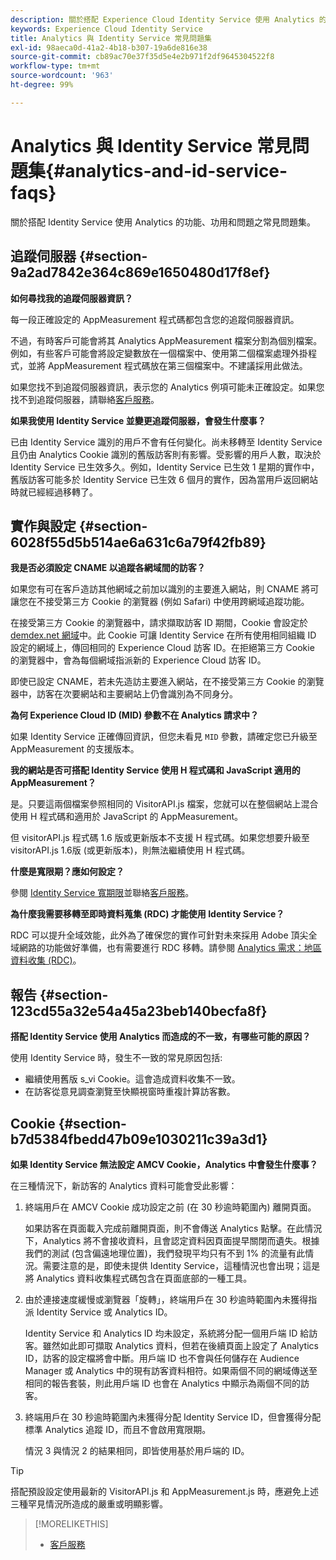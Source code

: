 ```yaml
---
description: 關於搭配 Experience Cloud Identity Service 使用 Analytics 的功能、功用和問題之常見問題集。
keywords: Experience Cloud Identity Service
title: Analytics 與 Identity Service 常見問題集
exl-id: 98aeca0d-41a2-4b18-b307-19a6de816e38
source-git-commit: cb89ac70e37f35d5e4e2b971f2df9645304522f8
workflow-type: tm+mt
source-wordcount: '963'
ht-degree: 99%

---
```


# Analytics 與 Identity Service 常見問題集{#analytics-and-id-service-faqs}

關於搭配 Identity Service 使用 Analytics 的功能、功用和問題之常見問題集。

## 追蹤伺服器 {#section-9a2ad7842e364c869e1650480d17f8ef}

**如何尋找我的追蹤伺服器資訊？**

每一段正確設定的 AppMeasurement 程式碼都包含您的追蹤伺服器資訊。

不過，有時客戶可能會將其 Analytics AppMeasurement 檔案分割為個別檔案。例如，有些客戶可能會將設定變數放在一個檔案中、使用第二個檔案處理外掛程式，並將 AppMeasurement 程式碼放在第三個檔案中。不建議採用此做法。

如果您找不到追蹤伺服器資訊，表示您的 Analytics 例項可能未正確設定。如果您找不到追蹤伺服器，請聯絡[客戶服務](https://helpx.adobe.com/tw/marketing-cloud/contact-support.html)。

**如果我使用 Identity Service 並變更追蹤伺服器，會發生什麼事？**

已由 Identity Service 識別的用戶不會有任何變化。尚未移轉至 Identity Service 且仍由 Analytics Cookie 識別的舊版訪客則有影響。受影響的用戶人數，取決於 Identity Service 已生效多久。例如，Identity Service 已生效 1 星期的實作中，舊版訪客可能多於 Identity Service 已生效 6 個月的實作，因為當用戶返回網站時就已經經過移轉了。

## 實作與設定 {#section-6028f55d5b514ae6a631c6a79f42fb89}

**我是否必須設定 CNAME 以追蹤各網域間的訪客？**

如果您有可在客戶造訪其他網域之前加以識別的主要進入網站，則 CNAME 將可讓您在不接受第三方 Cookie 的瀏覽器 (例如 Safari) 中使用跨網域追蹤功能。

在接受第三方 Cookie 的瀏覽器中，請求擷取訪客 ID 期間，Cookie 會設定於 [demdex.net 網域](https://experienceleague.adobe.com/docs/audience-manager/user-guide/reference/demdex-calls.html?lang=zh-Hant)中。此 Cookie 可讓 Identity Service 在所有使用相同組織 ID 設定的網域上，傳回相同的 Experience Cloud 訪客 ID。在拒絕第三方 Cookie 的瀏覽器中，會為每個網域指派新的 Experience Cloud 訪客 ID。

即使已設定 CNAME，若未先造訪主要進入網站，在不接受第三方 Cookie 的瀏覽器中，訪客在次要網站和主要網站上仍會識別為不同身分。

**為何 Experience Cloud ID (MID) 參數不在 Analytics 請求中？**

如果 Identity Service 正確傳回資訊，但您未看見 `MID` 參數，請確定您已升級至 AppMeasurement 的支援版本。

**我的網站是否可搭配 Identity Service 使用 H 程式碼和 JavaScript 適用的 AppMeasurement？**

是。只要這兩個檔案參照相同的 VisitorAPI.js 檔案，您就可以在整個網站上混合使用 H 程式碼和適用於 JavaScript 的 AppMeasurement。

但 visitorAPI.js 程式碼 1.6 版或更新版本不支援 H 程式碼。如果您想要升級至 visitorAPI.js 1.6版 (或更新版本)，則無法繼續使用 H 程式碼。

**什麼是寬限期？應如何設定？**

參閱 [ Identity Service 寬期限](../reference/analytics-reference/grace-period.md)並聯絡[客戶服務](https://helpx.adobe.com/tw/marketing-cloud/contact-support.html)。

**為什麼我需要移轉至即時資料蒐集 (RDC) 才能使用 Identity Service？**

RDC 可以提升全域效能，此外為了確保您的實作可針對未來採用 Adobe 頂尖全域網路的功能做好準備，也有需要進行 RDC 移轉。請參閱 [Analytics 需求：地區資料收集 (RDC)](../reference/requirements.md#section-7d04bb013bc84a25bae3b148bc0ca25f)。

## 報告 {#section-123cd55a32e54a45a23beb140becfa8f}

**搭配 Identity Service 使用 Analytics 而造成的不一致，有哪些可能的原因？**

使用 Identity Service 時，發生不一致的常見原因包括:

* 繼續使用舊版 s_vi Cookie。這會造成資料收集不一致。
* 在訪客從意見調查瀏覽至快顯視窗時重複計算訪客數。

## Cookie {#section-b7d5384fbedd47b09e1030211c39a3d1}

**如果 Identity Service 無法設定 AMCV Cookie，Analytics 中會發生什麼事？**

在三種情況下，新訪客的 Analytics 資料可能會受此影響：

1. 終端用戶在 AMCV Cookie 成功設定之前 (在 30 秒逾時範圍內) 離開頁面。

   如果訪客在頁面載入完成前離開頁面，則不會傳送 Analytics 點擊。在此情況下，Analytics 將不會接收資料，且會認定資料因頁面提早關閉而遺失。根據我們的測試 (包含偏遠地理位置)，我們發現平均只有不到 1% 的流量有此情況。需要注意的是，即使未提供 Identity Service，這種情況也會出現；這是將 Analytics 資料收集程式碼包含在頁面底部的一種工具。

1. 由於連接速度緩慢或瀏覽器「旋轉」，終端用戶在 30 秒逾時範圍內未獲得指派 Identity Service 或 Analytics ID。

   Identity Service 和 Analytics ID 均未設定，系統將分配一個用戶端 ID 給訪客。雖然如此即可擷取 Analytics 資料，但若在後續頁面上設定了 Analytics ID，訪客的設定檔將會中斷。用戶端 ID 也不會與任何儲存在 Audience Manager 或 Analytics 中的現有訪客資料相符。如果兩個不同的網域傳送至相同的報告套裝，則此用戶端 ID 也會在 Analytics 中顯示為兩個不同的訪客。

1. 終端用戶在 30 秒逾時範圍內未獲得分配 Identity Service ID，但會獲得分配標準 Analytics 追蹤 ID，而且不會啟用寬限期。

   情況 3 與情況 2 的結果相同，即皆使用基於用戶端的 ID。

>[!TIP]
>
>搭配預設設定使用最新的 VisitorAPI.js 和 AppMeasurement.js 時，應避免上述三種罕見情況所造成的嚴重或明顯影響。

>[!MORELIKETHIS]
>
>* [客戶服務](https://helpx.adobe.com/tw/marketing-cloud/contact-support.html)
